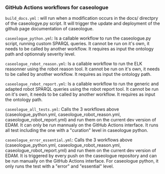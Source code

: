 ### GitHub Actions workflows for caseologue

`build_docs.yml` : will run when a modification occurs in the docs/ directpry of the caseologye.py script. It will trigger the update and deployment of the github page documentation of caseologue. 

`caseologue_python.yml`: Is a callable workflow to run the caseologue.py script, running custom SPARQL queries. It cannot be run on it's own, it needs to be called by another workflow. It requires as input the ontology path and optionnaly severity level. 

`caseologue_robot_reason.yml`: Is a callable workflow to run the ELK reasonner using the robot reason tool. It cannot be run on it's own, it needs to be called by another workflow. It requires as input the ontology path.

`caseologue_robot_report.yml`: Is a callable workflow to run the generic and adapted robot SPARQL queries using the robot report tool. It cannot be run on it's own, it needs to be called by another workflow. It requires as input the ontology path.

`caseologue_all_tests.yml`: Calls the 3 workflows above (caseologue_python.yml, caseologue_robot_reason.yml, caseologue_robot_report.yml) and run them on the current dev version of EDAM. It can only be run mannualy on the GitHub Actions interface. It runs all test including the one with a "curation" level in caseologue python. 

`caseologue_error_essential.yml`: Calls the 3 workflows above (caseologue_python.yml, caseologue_robot_reason.yml, caseologue_robot_report.yml) and run them on the current dev version of EDAM. It is triggered by every push on the caseologue repository and can be run manually on the GitHub Actions interface. For caseologue python, it only runs the test with a "error" and "essential" level. 